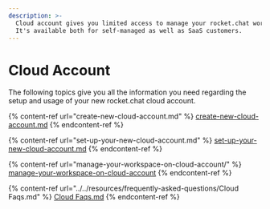 ```yaml
---
description: >-
  Cloud account gives you limited access to manage your rocket.chat workspace.
  It's available both for self-managed as well as SaaS customers.
---
```


# Cloud Account

The following topics give you all the information you need regarding the setup and usage of your new rocket.chat cloud account.

{% content-ref url="create-new-cloud-account.md" %}
[create-new-cloud-account.md](create-new-cloud-account.md)
{% endcontent-ref %}

{% content-ref url="set-up-your-new-cloud-account.md" %}
[set-up-your-new-cloud-account.md](set-up-your-new-cloud-account.md)
{% endcontent-ref %}

{% content-ref url="manage-your-workspace-on-cloud-account/" %}
[manage-your-workspace-on-cloud-account](manage-your-workspace-on-cloud-account/)
{% endcontent-ref %}

{% content-ref url="../../resources/frequently-asked-questions/Cloud Faqs.md" %}
[Cloud Faqs.md](<../../resources/frequently-asked-questions/Cloud Faqs.md>)
{% endcontent-ref %}
